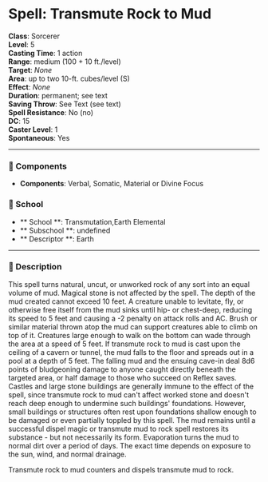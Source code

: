 
# Spell: Transmute Rock to Mud
**Class**: Sorcerer  
**Level**: 5  
**Casting Time**: 1 action  
**Range**: medium (100 + 10 ft./level)  
**Target**: _None_  
**Area**: up to two 10-ft. cubes/level (S)  
**Effect**: _None_  
**Duration**: permanent; see text  
**Saving Throw**: See Text (see text)  
**Spell Resistance**: No (no)  
**DC**: 15  
**Caster Level**: 1  
**Spontaneous**: Yes

---

### 🔮 Components
- **Components**: Verbal, Somatic, Material or Divine Focus

### 🏫 School
- ** School **: Transmutation,Earth Elemental
- ** Subschool **: undefined
- ** Descriptor **: Earth
---

### 📜 Description
This spell turns natural, uncut, or unworked rock of any sort into an equal volume of mud. Magical stone is not affected by the spell. The depth of the mud created cannot exceed 10 feet. A creature unable to levitate, fly, or otherwise free itself from the mud sinks until hip- or chest-deep, reducing its speed to 5 feet and causing a -2 penalty on attack rolls and AC. Brush or similar material thrown atop the mud can support creatures able to climb on top of it. Creatures large enough to walk on the bottom can wade through the area at a speed of 5 feet. If transmute rock to mud is cast upon the ceiling of a cavern or tunnel, the mud falls to the floor and spreads out in a pool at a depth of 5 feet. The falling mud and the ensuing cave-in deal 8d6 points of bludgeoning damage to anyone caught directly beneath the targeted area, or half damage to those who succeed on Reflex saves. Castles and large stone buildings are generally immune to the effect of the spell, since transmute rock to mud can't affect worked stone and doesn't reach deep enough to undermine such buildings' foundations. However, small buildings or structures often rest upon foundations shallow enough to be damaged or even partially toppled by this spell. The mud remains until a successful dispel magic or transmute mud to rock spell restores its substance - but not necessarily its form. Evaporation turns the mud to normal dirt over a period of days. The exact time depends on exposure to the sun, wind, and normal drainage.

Transmute rock to mud counters and dispels transmute mud to rock.
